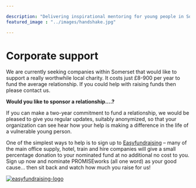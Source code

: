 ```yaml
---

description: "Delivering inspirational mentoring for young people in Somerset"
featured_image : "../images/handshake.jpg"

---
```


# Corporate support

We are currently seeking companies within Somerset that would like to support a really worthwhile local charity.  It costs just £8-900 per year to fund the average relationship.  If you could help with raising funds then please contact us.

**Would you like to sponsor a relationship….?**

If you can make a two-year commitment to fund a relationship, we would be pleased to give you regular updates, suitably anonymized, so that your organization can see hear how your help is making a difference in the life of a vulnerable young person.

One of the simplest ways to help is to sign up to [Easyfundraising](/easyfundraising) – many of the main office supply, hotel, train and hire companies will give a small percentage donation to your nominated fund at no additional no cost to you.  Sign up now and nominate PROMISEworks (all one word) as your good cause… then sit back and watch how much you raise for us!

<a href="/easyfundraising"><img class="alignnone size-medium wp-image-1327" alt="easyfundraising-logo" src="http://promiseworks.org.uk/wp-content/uploads/2014/12/easyfundraising-logo-300x58.png" style="width:auto"></a>
